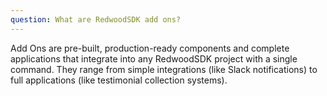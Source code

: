 ```yaml
---
question: What are RedwoodSDK add ons?
---
```


Add Ons are pre-built, production-ready components and complete applications that integrate into any RedwoodSDK project with a single command. They range from simple integrations (like Slack notifications) to full applications (like testimonial collection systems).